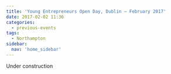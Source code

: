 ```yaml
---
title: 'Young Entrepreneurs Open Day, Dublin – February 2017'
date: 2017-02-02 11:36
categories:
  - previous-events
tags:
  - Northampton
sidebar:
  nav: 'home_sidebar'
---
```


Under construction
